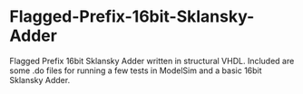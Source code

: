 # Flagged-Prefix-16bit-Sklansky-Adder

Flagged Prefix 16bit Sklansky Adder written in structural VHDL. Included are some .do files for running a few tests in ModelSim and a basic 16bit Sklansky Adder.
